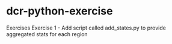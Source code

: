 # dcr-python-exercise

Exercises
Exercise 1 - Add script called add_states.py to provide aggregated stats for each region
